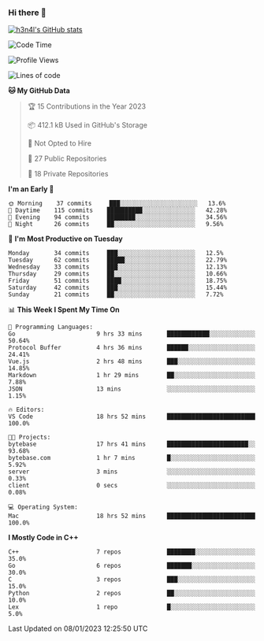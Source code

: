 ### Hi there 👋

[![h3n4l's GitHub stats](https://github-readme-stats.vercel.app/api?username=h3n4l&count_private=true&show_icons=true&theme=radical)](https://github.com/h3n4l/github-readme-stats)

<!--START_SECTION:waka-->
![Code Time](http://img.shields.io/badge/Code%20Time-868%20hrs%2036%20mins-blue)

![Profile Views](http://img.shields.io/badge/Profile%20Views-0-blue)

![Lines of code](https://img.shields.io/badge/From%20Hello%20World%20I%27ve%20Written-44%20Thousand%20lines%20of%20code-blue)

**🐱 My GitHub Data** 

> 🏆 15 Contributions in the Year 2023
 > 
> 📦 412.1 kB Used in GitHub's Storage 
 > 
> 🚫 Not Opted to Hire
 > 
> 📜 27 Public Repositories 
 > 
> 🔑 18 Private Repositories  
 > 
**I'm an Early 🐤** 

```text
🌞 Morning    37 commits     ███░░░░░░░░░░░░░░░░░░░░░░   13.6% 
🌆 Daytime    115 commits    ██████████░░░░░░░░░░░░░░░   42.28% 
🌃 Evening    94 commits     ████████░░░░░░░░░░░░░░░░░   34.56% 
🌙 Night      26 commits     ██░░░░░░░░░░░░░░░░░░░░░░░   9.56%

```
📅 **I'm Most Productive on Tuesday** 

```text
Monday       34 commits     ███░░░░░░░░░░░░░░░░░░░░░░   12.5% 
Tuesday      62 commits     █████░░░░░░░░░░░░░░░░░░░░   22.79% 
Wednesday    33 commits     ███░░░░░░░░░░░░░░░░░░░░░░   12.13% 
Thursday     29 commits     ██░░░░░░░░░░░░░░░░░░░░░░░   10.66% 
Friday       51 commits     ████░░░░░░░░░░░░░░░░░░░░░   18.75% 
Saturday     42 commits     ███░░░░░░░░░░░░░░░░░░░░░░   15.44% 
Sunday       21 commits     ██░░░░░░░░░░░░░░░░░░░░░░░   7.72%

```


📊 **This Week I Spent My Time On** 

```text
💬 Programming Languages: 
Go                       9 hrs 33 mins       ████████████░░░░░░░░░░░░░   50.64% 
Protocol Buffer          4 hrs 36 mins       ██████░░░░░░░░░░░░░░░░░░░   24.41% 
Vue.js                   2 hrs 48 mins       ███░░░░░░░░░░░░░░░░░░░░░░   14.85% 
Markdown                 1 hr 29 mins        ██░░░░░░░░░░░░░░░░░░░░░░░   7.88% 
JSON                     13 mins             ░░░░░░░░░░░░░░░░░░░░░░░░░   1.15%

🔥 Editors: 
VS Code                  18 hrs 52 mins      █████████████████████████   100.0%

🐱‍💻 Projects: 
bytebase                 17 hrs 41 mins      ███████████████████████░░   93.68% 
bytebase.com             1 hr 7 mins         █░░░░░░░░░░░░░░░░░░░░░░░░   5.92% 
server                   3 mins              ░░░░░░░░░░░░░░░░░░░░░░░░░   0.33% 
client                   0 secs              ░░░░░░░░░░░░░░░░░░░░░░░░░   0.08%

💻 Operating System: 
Mac                      18 hrs 52 mins      █████████████████████████   100.0%

```

**I Mostly Code in C++** 

```text
C++                      7 repos             ████████░░░░░░░░░░░░░░░░░   35.0% 
Go                       6 repos             ███████░░░░░░░░░░░░░░░░░░   30.0% 
C                        3 repos             ███░░░░░░░░░░░░░░░░░░░░░░   15.0% 
Python                   2 repos             ██░░░░░░░░░░░░░░░░░░░░░░░   10.0% 
Lex                      1 repo              █░░░░░░░░░░░░░░░░░░░░░░░░   5.0%

```



 Last Updated on 08/01/2023 12:25:50 UTC
<!--END_SECTION:waka-->

